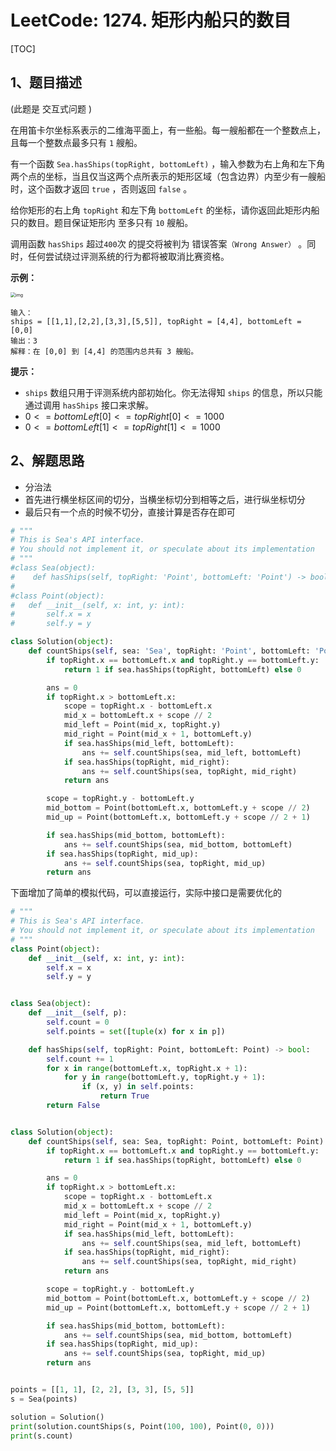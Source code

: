 # LeetCode: 1274. 矩形内船只的数目

[TOC]

## 1、题目描述

(此题是 交互式问题 )

在用笛卡尔坐标系表示的二维海平面上，有一些船。每一艘船都在一个整数点上，且每一个整数点最多只有 `1` 艘船。

有一个函数 `Sea.hasShips(topRight, bottomLeft)` ，输入参数为右上角和左下角两个点的坐标，当且仅当这两个点所表示的矩形区域（包含边界）内至少有一艘船时，这个函数才返回 `true` ，否则返回 `false` 。

给你矩形的右上角 `topRight` 和左下角 `bottomLeft` 的坐标，请你返回此矩形内船只的数目。题目保证矩形内 至多只有 `10` 艘船。

调用函数 `hasShips` 超过`400`次 的提交将被判为 错误答案`（Wrong Answer）` 。同时，任何尝试绕过评测系统的行为都将被取消比赛资格。

 

**示例：**

<img src="http://markdown-images-1251766755.cos.ap-beijing.myqcloud.com/notebook/2019-12-02-051222.png" alt="img" style="zoom:50%;" />

```
输入：
ships = [[1,1],[2,2],[3,3],[5,5]], topRight = [4,4], bottomLeft = [0,0]
输出：3
解释：在 [0,0] 到 [4,4] 的范围内总共有 3 艘船。
```

**提示：**

-   `ships` 数组只用于评测系统内部初始化。你无法得知 `ships` 的信息，所以只能通过调用 `hasShips` 接口来求解。
-   $0 <= bottomLeft[0] <= topRight[0] <= 1000$
-   $0 <= bottomLeft[1] <= topRight[1] <= 1000$



## 2、解题思路

-   分治法
-   首先进行横坐标区间的切分，当横坐标切分到相等之后，进行纵坐标切分
-   最后只有一个点的时候不切分，直接计算是否存在即可



```python
# """
# This is Sea's API interface.
# You should not implement it, or speculate about its implementation
# """
#class Sea(object):
#    def hasShips(self, topRight: 'Point', bottomLeft: 'Point') -> bool:
#
#class Point(object):
#	def __init__(self, x: int, y: int):
#		self.x = x
#		self.y = y

class Solution(object):
    def countShips(self, sea: 'Sea', topRight: 'Point', bottomLeft: 'Point') -> int:
        if topRight.x == bottomLeft.x and topRight.y == bottomLeft.y:
            return 1 if sea.hasShips(topRight, bottomLeft) else 0

        ans = 0
        if topRight.x > bottomLeft.x:
            scope = topRight.x - bottomLeft.x
            mid_x = bottomLeft.x + scope // 2
            mid_left = Point(mid_x, topRight.y)
            mid_right = Point(mid_x + 1, bottomLeft.y)
            if sea.hasShips(mid_left, bottomLeft):
                ans += self.countShips(sea, mid_left, bottomLeft)
            if sea.hasShips(topRight, mid_right):
                ans += self.countShips(sea, topRight, mid_right)
            return ans

        scope = topRight.y - bottomLeft.y
        mid_bottom = Point(bottomLeft.x, bottomLeft.y + scope // 2)
        mid_up = Point(bottomLeft.x, bottomLeft.y + scope // 2 + 1)

        if sea.hasShips(mid_bottom, bottomLeft):
            ans += self.countShips(sea, mid_bottom, bottomLeft)
        if sea.hasShips(topRight, mid_up):
            ans += self.countShips(sea, topRight, mid_up)
        return ans
```



下面增加了简单的模拟代码，可以直接运行，实际中接口是需要优化的

```python
# """
# This is Sea's API interface.
# You should not implement it, or speculate about its implementation
# """
class Point(object):
    def __init__(self, x: int, y: int):
        self.x = x
        self.y = y


class Sea(object):
    def __init__(self, p):
        self.count = 0
        self.points = set([tuple(x) for x in p])

    def hasShips(self, topRight: Point, bottomLeft: Point) -> bool:
        self.count += 1
        for x in range(bottomLeft.x, topRight.x + 1):
            for y in range(bottomLeft.y, topRight.y + 1):
                if (x, y) in self.points:
                    return True
        return False


class Solution(object):
    def countShips(self, sea: Sea, topRight: Point, bottomLeft: Point) -> int:
        if topRight.x == bottomLeft.x and topRight.y == bottomLeft.y:
            return 1 if sea.hasShips(topRight, bottomLeft) else 0

        ans = 0
        if topRight.x > bottomLeft.x:
            scope = topRight.x - bottomLeft.x
            mid_x = bottomLeft.x + scope // 2
            mid_left = Point(mid_x, topRight.y)
            mid_right = Point(mid_x + 1, bottomLeft.y)
            if sea.hasShips(mid_left, bottomLeft):
                ans += self.countShips(sea, mid_left, bottomLeft)
            if sea.hasShips(topRight, mid_right):
                ans += self.countShips(sea, topRight, mid_right)
            return ans

        scope = topRight.y - bottomLeft.y
        mid_bottom = Point(bottomLeft.x, bottomLeft.y + scope // 2)
        mid_up = Point(bottomLeft.x, bottomLeft.y + scope // 2 + 1)

        if sea.hasShips(mid_bottom, bottomLeft):
            ans += self.countShips(sea, mid_bottom, bottomLeft)
        if sea.hasShips(topRight, mid_up):
            ans += self.countShips(sea, topRight, mid_up)
        return ans


points = [[1, 1], [2, 2], [3, 3], [5, 5]]
s = Sea(points)

solution = Solution()
print(solution.countShips(s, Point(100, 100), Point(0, 0)))
print(s.count)

```

